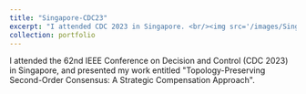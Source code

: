 ```yaml
---
title: "Singapore-CDC23"
excerpt: "I attended CDC 2023 in Singapore. <br/><img src='/images/Singapore-CDC23.jpg'>"
collection: portfolio
---
```


I attended the 62nd IEEE Conference on Decision and Control (CDC 2023) in Singapore, and presented my work entitled "Topology-Preserving Second-Order Consensus: A Strategic Compensation Approach".
